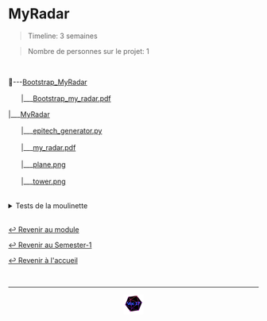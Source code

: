 # MyRadar

> Timeline: 3 semaines

> Nombre de personnes sur le projet: 1

<br>

📂---[Bootstrap_MyRadar](https://github.com/Studio-17/Epitech-Subjects/tree/main/Semester-1/B-MUL-100/MyRadar/Bootstrap_MyRadar)

ㅤㅤ|\_\_\_[Bootstrap_my_radar.pdf](https://github.com/Studio-17/Epitech-Subjects/blob/main/Semester-1/B-MUL-100/MyRadar/Bootstrap_MyRadar/Bootstrap_my_radar.pdf)

|\_\_\_[MyRadar](https://github.com/Studio-17/Epitech-Subjects/tree/main/Semester-1/B-MUL-100/MyRadar/MyRadar)

ㅤㅤ|\_\_\_[epitech_generator.py](https://github.com/Studio-17/Epitech-Subjects/blob/main/Semester-1/B-MUL-100/MyRadar/MyRadar/epitech_generator.py)

ㅤㅤ|\_\_\_[my_radar.pdf](https://github.com/Studio-17/Epitech-Subjects/blob/main/Semester-1/B-MUL-100/MyRadar/MyRadar/my_radar.pdf)

ㅤㅤ|\_\_\_[plane.png](https://github.com/Studio-17/Epitech-Subjects/blob/main/Semester-1/B-MUL-100/MyRadar/MyRadar/plane.png)

ㅤㅤ|\_\_\_[tower.png](https://github.com/Studio-17/Epitech-Subjects/blob/main/Semester-1/B-MUL-100/MyRadar/MyRadar/tower.png)


<br>


<details>
<summary> Tests de la moulinette </summary>
<table align="center">
    <thead>
        <tr>
            <td colspan="3" align="center"><strong>MOULINETTE</strong></td>
        </tr>
        <tr>
            <th>SOMMAIRE</th>
            <th>NB DE TESTS</th>
            <th>DETAILS</th>
        </tr>
    </thead>
    <tbody>
        <tr>
            <td rowspan="2">minimal functions</td>
            <td rowspan="2" style="text-align: center;">2</td>
            <td>Minimal functions</td>
        </tr>
    		<tr>
			<td>Repository size</td>
		</tr>
	</tbody>
</table>
</details>

<br>

[↩️ Revenir au module](https://github.com/Studio-17/Epitech-Subjects/blob/main/Semester-1/B-MUL-100)

[↩️ Revenir au Semester-1](https://github.com/Studio-17/Epitech-Subjects/blob/main/Semester-1)

[↩️ Revenir à l'accueil](https://github.com/Studio-17/Epitech-Subjects)

<br>

---

<div align="center">

<a href="https://github.com/Studio-17" target="_blank"><img src="../../../assets/voc17.gif" width="40"></a>

</div>